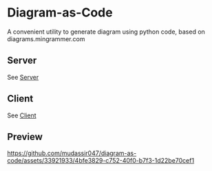 # Diagram-as-Code
A convenient utility to generate diagram using python code, based on diagrams.mingrammer.com

## Server
See [Server](https://github.com/mudassir047/diagram-as-code/blob/main/server/readme.md)

## Client
See [Client](https://github.com/mudassir047/diagram-as-code/blob/main/client/readme.md)

## Preview
https://github.com/mudassir047/diagram-as-code/assets/33921933/4bfe3829-c752-40f0-b7f3-1d22be70cef1

